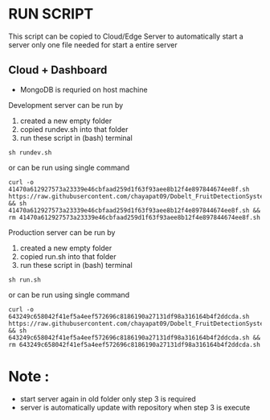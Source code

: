 # RUN SCRIPT
This script can be copied to Cloud/Edge Server to automatically start a server
only one file needed for start a entire server

## Cloud + Dashboard
- MongoDB is requried on host machine

Development server can be run by
1. created a new empty folder
2. copied rundev.sh into that folder
3. run these script in (bash) terminal
```
sh rundev.sh
```

or can be run using single command
```
curl -o 41470a612927573a23339e46cbfaad259d1f63f93aee8b12f4e897844674ee8f.sh https://raw.githubusercontent.com/chayapat09/Dobelt_FruitDetectionSystem/master/run_script/rundev.sh && sh 41470a612927573a23339e46cbfaad259d1f63f93aee8b12f4e897844674ee8f.sh && rm 41470a612927573a23339e46cbfaad259d1f63f93aee8b12f4e897844674ee8f.sh
```

Production server can be run by
1. created a new empty folder
2. copied run.sh into that folder
3. run these script in (bash) terminal
```
sh run.sh
```

or can be run using single command
```
curl -o 643249c658042f41ef5a4eef572696c8186190a27131df98a316164b4f2ddcda.sh https://raw.githubusercontent.com/chayapat09/Dobelt_FruitDetectionSystem/master/run_script/run.sh && sh 643249c658042f41ef5a4eef572696c8186190a27131df98a316164b4f2ddcda.sh && rm 643249c658042f41ef5a4eef572696c8186190a27131df98a316164b4f2ddcda.sh
```
# Note : 
- start server again in old folder only step 3 is required
- server is automatically update with repository when step 3 is execute
